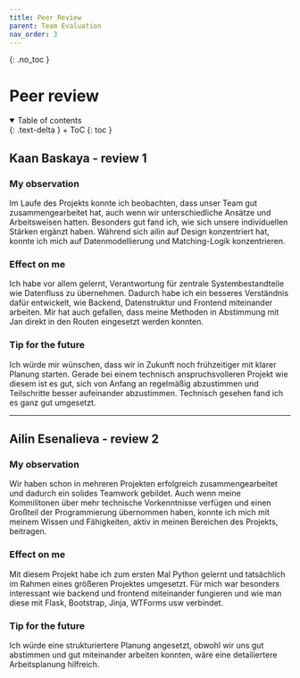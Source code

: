 ```yaml
---
title: Peer Review
parent: Team Evaluation
nav_order: 3
---
```


{: .no_toc }
# Peer review

<details open markdown="block">
{: .text-delta }
<summary>Table of contents</summary>
+ ToC
{: toc }
</details>

## Kaan Baskaya - review 1

### My observation

Im Laufe des Projekts konnte ich beobachten, dass unser Team gut zusammengearbeitet hat, auch wenn wir unterschiedliche Ansätze und Arbeitsweisen hatten. Besonders gut fand ich, wie sich unsere individuellen Stärken ergänzt haben. Während sich ailin auf Design konzentriert hat, konnte ich mich auf Datenmodellierung und Matching-Logik konzentrieren.

### Effect on me

Ich habe vor allem gelernt, Verantwortung für zentrale Systembestandteile wie Datenfluss zu übernehmen. Dadurch habe ich ein besseres Verständnis dafür entwickelt, wie Backend, Datenstruktur und Frontend miteinander arbeiten. Mir hat auch gefallen, dass meine Methoden in Abstimmung mit Jan direkt in den Routen eingesetzt werden konnten.
### Tip for the future

Ich würde mir wünschen, dass wir in Zukunft noch frühzeitiger mit klarer Planung starten. Gerade bei einem technisch anspruchsvolleren Projekt wie diesem ist es gut, sich von Anfang an regelmäßig abzustimmen und Teilschritte besser aufeinander abzustimmen. Technisch gesehen fand ich es ganz gut umgesetzt. 

---

## Ailin Esenalieva - review 2

### My observation

Wir haben schon in mehreren Projekten erfolgreich zusammengearbeitet und dadurch ein solides Teamwork gebildet. Auch wenn meine Kommilitonen über mehr technische Vorkenntnisse verfügen und einen Großteil der Programmierung übernommen haben, konnte ich mich mit meinem Wissen und Fähigkeiten, aktiv in meinen Bereichen des Projekts, beitragen.

### Effect on me

Mit diesem Projekt habe ich zum ersten Mal Python gelernt und tatsächlich im Rahmen eines größeren Projektes umgesetzt. Für mich war besonders interessant wie backend und frontend miteinander fungieren und wie man diese mit Flask, Bootstrap, Jinja, WTForms usw verbindet. 

### Tip for the future

Ich würde eine strukturiertere Planung angesetzt, obwohl wir uns gut abstimmen und gut miteinander arbeiten konnten, wäre eine detailiertere Arbeitsplanung hilfreich.